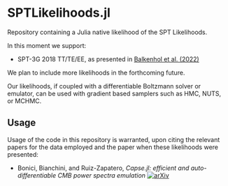 # SPTLikelihoods.jl

Repository containing a Julia native likelihood of the SPT Likelihoods.

In this moment we support:

- SPT-3G 2018 TT/TE/EE, as presented in [Balkenhol et al. (2022)](https://arxiv.org/abs/2212.05642)

We plan to include more likelihoods in the forthcoming future.

Our likelihoods, if coupled with a differentiable Boltzmann solver or emulator, can be used with gradient based samplers such as HMC, NUTS, or MCHMC.

## Usage

 Usage of the code in this repository is warranted, upon citing the relevant papers for the data employed and the paper when these likelihoods were presented:

 - Bonici, Bianchini, and Ruiz-Zapatero, _Capse.jl: efficient and auto-differentiable CMB power spectra emulation_ [![arXiv](https://img.shields.io/badge/arXiv-2307.14339-b31b1b.svg)](https://arxiv.org/abs/2307.14339)
